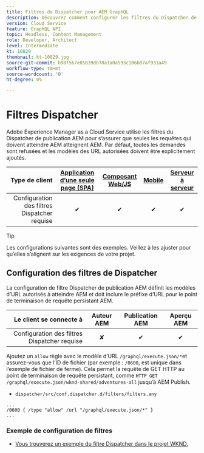 ```yaml
---
title: Filtres de Dispatcher pour AEM GraphQL
description: Découvrez comment configurer les filtres du Dispatcher de publication AEM à utiliser avec AEM GraphQL.
version: Cloud Service
feature: GraphQL API
topic: Headless, Content Management
role: Developer, Architect
level: Intermediate
kt: 10829
thumbnail: kt-10829.jpg
source-git-commit: b98f567e05839db78a1a0a593c106b87af931a49
workflow-type: tm+mt
source-wordcount: '0'
ht-degree: 0%

---
```



# Filtres Dispatcher

Adobe Experience Manager as a Cloud Service utilise les filtres du Dispatcher de publication AEM pour s’assurer que seules les requêtes qui doivent atteindre AEM atteignent AEM. Par défaut, toutes les demandes sont refusées et les modèles des URL autorisées doivent être explicitement ajoutés.

| Type de client | [Application d’une seule page (SPA)](../spa.md) | [Composant Web/JS](../web-component.md) | [Mobile](../mobile.md) | [Serveur à serveur](../server-to-server.md) |
|------------------------------------------:|:---------------------:|:----------------:|:---------:|:----------------:|
| Configuration des filtres Dispatcher requise | ✔ | ✔ | ✔ | ✔ |

>[!TIP]
>
> Les configurations suivantes sont des exemples. Veillez à les ajuster pour qu’elles s’alignent sur les exigences de votre projet.

## Configuration des filtres de Dispatcher

La configuration de filtre Dispatcher de publication AEM définit les modèles d’URL autorisés à atteindre AEM et doit inclure le préfixe d’URL pour le point de terminaison de requête persistant AEM.

| Le client se connecte à | Auteur AEM | Publication AEM | Aperçu AEM |
|------------------------------------------:|:----------:|:-------------:|:-------------:|
| Configuration des filtres Dispatcher requise | ✘ | ✔ | ✔ |

Ajoutez un `allow` règle avec le modèle d’URL `/graphql/execute.json/*`et assurez-vous que l’ID de fichier (par exemple : `/0600`, est unique dans l’exemple de fichier de ferme).
Cela permet la requête de GET HTTP au point de terminaison de requête persistant, comme `HTTP GET /graphql/execute.json/wknd-shared/adventures-all` jusqu’à AEM Publish.

+ `dispatcher/src/conf.dispatcher.d/filters/filters.any`

```
...
/0600 { /type "allow" /url "/graphql/execute.json/*" }
...
```

### Exemple de configuration de filtres

+ [Vous trouverez un exemple du filtre Dispatcher dans le projet WKND.](https://github.com/adobe/aem-guides-wknd/blob/main/dispatcher/src/conf.dispatcher.d/filters/filters.any#L28)